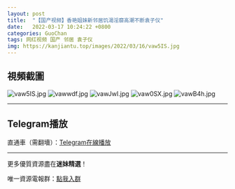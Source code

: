 ```yaml
---
layout: post
title:  "【国产视频】香艳姐妹新邻居饥渴淫靡高潮不断袁子仪"
date:   2022-03-17 10:24:22 +0800
categories: GuoChan
tags: 网红视频 国产 邻居 袁子仪
img: https://kanjiantu.top/images/2022/03/16/vaw5IS.jpg
---
```



## 視頻截圖

![vaw5IS.jpg](https://kanjiantu.top/images/2022/03/16/vaw5IS.jpg)
![vawwdf.jpg](https://kanjiantu.top/images/2022/03/16/vawwdf.jpg)
![vawJwI.jpg](https://kanjiantu.top/images/2022/03/16/vawJwI.jpg)
![vaw0SX.jpg](https://kanjiantu.top/images/2022/03/16/vaw0SX.jpg)
![vawB4h.jpg](https://kanjiantu.top/images/2022/03/16/vawB4h.jpg)

* * *
## Telegram播放

直通車（需翻墻）：[Telegram在線播放](https://t.me/mimeijingxuan/95)

* * *
更多優質資源盡在**迷妹精選**！

唯一資源電報群：[點我入群](https://t.me/mimeijingxuan)


